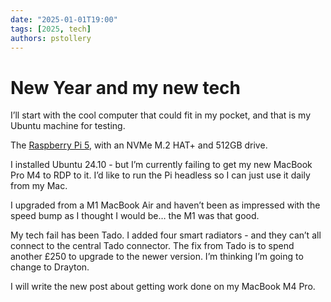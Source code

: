 ```yaml
---
date: "2025-01-01T19:00"
tags: [2025, tech]
authors: pstollery
---
```

# New Year and my new tech

I’ll start with the cool computer that could fit in my pocket, and that is my Ubuntu machine for testing. 
<!-- truncate -->

The [Raspberry Pi 5](https://www.raspberrypi.com/products/raspberry-pi-5/), with an NVMe M.2 HAT+ and 512GB drive. 

I installed Ubuntu 24.10 - but I’m currently failing to get my new MacBook Pro M4 to RDP to it. I’d like to run the Pi headless so I can just use it daily from my Mac. 

I upgraded from a M1 MacBook Air and haven’t been as impressed with the speed bump as I thought I would be… the M1 was that good. 

My tech fail has been Tado. I added four smart radiators - and they can’t all connect to the central Tado connector. The fix from Tado is to spend another £250 to upgrade to the newer version. I’m thinking I’m going to change to Drayton. 

I will write the new post about getting work done on my MacBook M4 Pro. 